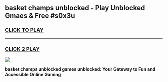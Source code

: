 
## basket champs unblocked - Play Unblocked Gmaes & Free #s0x3u
<h3>
<a href="https://news.freeplayer.one?title=basket_champs_unblocked&ref=26F">CLICK TO PLAY</a></h3>
<hr>

<h3>
<a href="https://news.freeplayer.one?title=basket_champs_unblocked&ref=26F">CLICK 2 PLAY</a>
  
</h3>

<a href="https://news.freeplayer.one?title=basket_champs_unblocked&ref=26F/"><img src="https://clearcache.store/games.png"></a>


**basket champs unblocked games unblocked: Your Gateway to Fun and Accessible Online Gaming**
